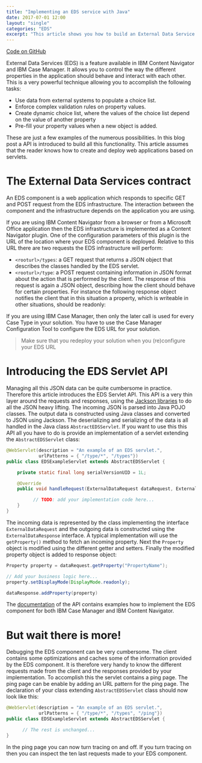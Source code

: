 ```yaml
---
title: "Implementing an EDS service with Java"
date: 2017-07-01 12:00
layout: "single"
categories: "EDS"
excerpt: "This article shows you how to build an External Data Service with Java. It provides an API which takes care of all the JSON stuff, you just has to focus on the business rules."
---
```


<i class="fa fa-fw fa-github" aria-hidden="true"> </i>[Code on GitHub](https://github.com/ecmdeveloper/eds-servlet)

External Data Services (EDS) is a feature available in IBM Content Navigator and
IBM Case Manager. It allows you to control the way the different properties in
the application should behave and interact with each other. This is a very powerful
technique allowing you to accomplish the following tasks:
-   Use data from external systems to populate a choice list.
-   Enforce complex validation rules on property values.
-   Create dynamic choice list, where the values of the choice list depend on the value of another property
-   Pre-fill your property values when a new object is added.

These are just a few examples of the numerous possibilities. In this blog post a
API is introduced to build all this functionality. This article assumes that the reader knows how to create and deploy web applications based on servlets.

# The External Data Services contract

An EDS component is a web application which responds to specific GET and POST request from the EDS infrastructure. The interaction between the component and the infrastructure depends on the application you are using.

If you are using IBM Content Navigator from a browser or from a Microsoft Office application then the EDS infrastructure is implemented as a Content Navigator plugin. One of the configuration parameters of this plugin is the URL of the location where your EDS component is deployed. Relative to this URL there are two requests the EDS infrastructure will perform:
* `<rooturl>/types`: a GET request that returns a JSON object that describes the classes handled by the EDS servlet.
* `<rooturl>/type`: a POST request containing information in JSON format about the action that is performed
by the client. The response of this request is again a JSON object, describing how the client should behave
for certain properties. For instance the following response object notifies the client that in
this situation a property, which is writeable in other situations, should be readonly:

If you are using IBM Case Manager, then only the later call is used for every Case Type in your solution. You have to use
the Case Manager Configuration Tool to configure the EDS URL for your solution.
> Make sure that you redeploy your solution when you (re)configure your EDS URL

# Introducing the EDS Servlet API

Managing all this JSON data can be quite cumbersome in practice. Therefore this article
introduces the EDS Servlet API. This API is a very thin layer around the requests and responses, using the [Jackson libraries](https://github.com/FasterXML/jackson) to do all
the JSON heavy lifting. The incoming JSON is parsed into Java POJO classes. The output data is
constructed using Java classes and converted to JSON using Jackson. The deserializing
and serializing of the data is all handled in the Java class `AbstractEDSServlet`. If
you want to use this this API all you have to do is provide an implementation of a
servlet extending the `AbstractEDSServlet` class:

```java
@WebServlet(description = "An example of an EDS servlet.",
            urlPatterns = { "/type/*", "/types"})
public class EDSExampleServlet extends AbstractEDSServlet {

	private static final long serialVersionUID = 1L;

	@Override
	public void handleRequest(ExternalDataRequest dataRequest, ExternalDataResponse dataResponse) {

		  // TODO: add your implementation code here...
	}
}
```

The incoming data is represented by the class implementing the interface `ExternalDataRequest` and the
outgoing data is constructed using the `ExternalDataResponse` interface. A typical implementation will
use the `getProperty()` method to fetch an incoming property. Next the `Property` object is modified using the different getter and setters. Finally the modified property object is added to response object:

```java
Property property = dataRequest.getProperty("PropertyName");

// Add your business logic here...
property.setDisplayMode(DisplayMode.readonly);

dataResponse.addProperty(property)
```

The [documentation](https://github.com/ecmdeveloper/eds-servlet) of the API contains
examples how to implement the EDS component for both IBM Case Manager and IBM Content Navigator.

# But wait there is more!

Debugging the EDS component can be very cumbersome. The client contains some optimizations and caches
some of the information provided by the EDS component. It is therefore very handy to know the different
requests made from the client and the responses provided by your implementation. To accomplish this
the servlet contains a ping page. The ping page can be enable by adding an URL pattern for the ping page. The declaration of your class extending `AbstractEDSServlet` class should now look like this:

```java
@WebServlet(description = "An example of an EDS servlet.",
            urlPatterns = { "/type/*", "/types", "/ping"})
public class EDSExampleServlet extends AbstractEDSServlet {

	  // The rest is unchanged...
}
```

In the ping page you can now turn tracing on and off. If you turn tracing on then you can inspect the ten last requests made to your EDS component.
